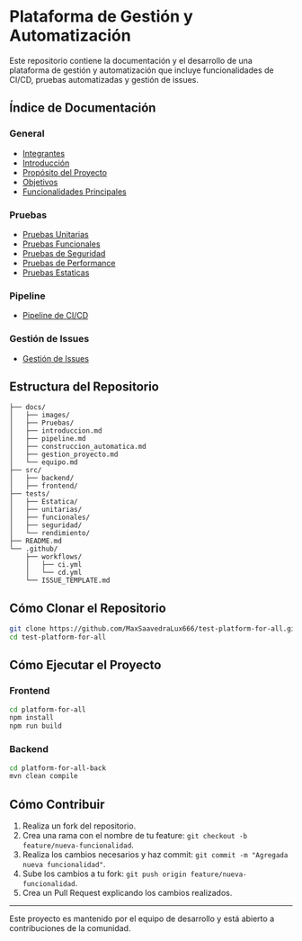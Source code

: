 # Plataforma de Gestión y Automatización

Este repositorio contiene la documentación y el desarrollo de una plataforma de gestión y automatización que incluye funcionalidades de CI/CD, pruebas automatizadas y gestión de issues.

## Índice de Documentación

### General

- [Integrantes](docs/equipo.md)
- [Introducción](docs/introduccion.md)
- [Propósito del Proyecto](docs/proposito.md)
- [Objetivos](docs/objetivos.md)
- [Funcionalidades Principales](docs/funcionalidades.md)

### Pruebas

- [Pruebas Unitarias](docs/Pruebas/Unitaria/Unitaria.md)
- [Pruebas Funcionales](docs/Pruebas/Funcionales/Funcional.md)
- [Pruebas de Seguridad](docs/Pruebas/Seguridad/Seguridad.md)
- [Pruebas de Performance](docs/Pruebas/Rendimiento/Rendimiento.md)
- [Pruebas Estaticas](docs/Pruebas/Estatica)

### Pipeline

- [Pipeline de CI/CD](docs/pipeline.md)

### Gestión de Issues

- [Gestión de Issues](docs/gestion_issues.md)

## Estructura del Repositorio

```plaintext
├── docs/
│   ├── images/
│   ├── Pruebas/
│   ├── introduccion.md
│   ├── pipeline.md
│   ├── construccion_automatica.md
│   ├── gestion_proyecto.md
│   └── equipo.md
├── src/
│   ├── backend/
│   ├── frontend/
├── tests/
│   ├── Estatica/
│   ├── unitarias/
│   ├── funcionales/
│   ├── seguridad/
│   └── rendimiento/
├── README.md
└── .github/
    ├── workflows/
    │   ├── ci.yml
    │   └── cd.yml
    └── ISSUE_TEMPLATE.md
```

## Cómo Clonar el Repositorio

```bash
git clone https://github.com/MaxSaavedraLux666/test-platform-for-all.git
cd test-platform-for-all
```

## Cómo Ejecutar el Proyecto

### Frontend

```bash
cd platform-for-all
npm install
npm run build
```

### Backend

```bash
cd platform-for-all-back
mvn clean compile
```

## Cómo Contribuir

1. Realiza un fork del repositorio.
2. Crea una rama con el nombre de tu feature: `git checkout -b feature/nueva-funcionalidad`.
3. Realiza los cambios necesarios y haz commit: `git commit -m "Agregada nueva funcionalidad"`.
4. Sube los cambios a tu fork: `git push origin feature/nueva-funcionalidad`.
5. Crea un Pull Request explicando los cambios realizados.

---

Este proyecto es mantenido por el equipo de desarrollo y está abierto a contribuciones de la comunidad.
